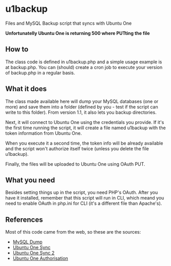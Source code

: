 u1backup
========

Files and MySQL Backup script that syncs with Ubuntu One

**Unfortunatelly Ubuntu One is returning 500 where PUTting the file**

How to
------

The class code is defined in u1backup.php and a simple usage example is at backup.php.
You can (should) create a cron job to execute your version of backup.php in a regular basis.

What it does
------------

The class made available here will dump your MySQL databases (one or more) and save them into a folder
(defined by you - test if the script can write to this folder). From version 1.1, it also lets you
backup directories.

Next, it will connect to Ubuntu One using the credentials you provide.
If it's the first time running the script, it will create a file named u1backup with the token
information from Ubuntu One.

When you execute it a second time, the token info will be already available and the script
won't authorize itself twice (unless you delete the file u1backup).

Finally, the files will be uploaded to Ubuntu One using OAuth PUT.

What you need
-------------

Besides setting things up in the script, you need PHP's OAuth.
After you have it installed, remember that this script will run in CLI,
which meand you need to enable OAuth in php.ini for CLI (it's a different file than Apache's).

References
----------

Most of this code came from the web, so these are the sources:

* [MySQL Dump](http://www.theblog.ca/mysql-email-backup "How to e-mail yourself an automatic backup of your MySQL database table with PHP")
* [Ubuntu One Sync](http://askubuntu.com/questions/55032/how-to-create-a-new-file-with-content-using-ubuntu-one-api-and-php "How to create a new file with content using Ubuntu One API and PHP")
* [Ubuntu One Sync 2](http://askubuntu.com/questions/54185/ubuntu-one-oauth-login-from-php "Ubuntu One Oauth login from PHP")
* [Ubuntu One Authorisation](https://one.ubuntu.com/developer/account_admin/auth/otherplatforms "Authorisation - Other Platforms")